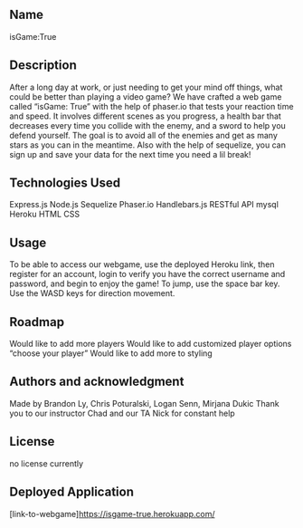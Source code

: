 ## Name
isGame:True

## Description
After a long day at work, or just needing to get your mind off things, what could be better than playing a video game? We have crafted a web game called “isGame: True” with the help of phaser.io that tests your reaction time and speed. It involves different scenes as you progress, a health bar that decreases every time you collide with the enemy, and a sword to help you defend yourself. The goal is to avoid all of the enemies and get as many stars as you can in the meantime. Also with the help of sequelize, you can sign up and save your data for the next time you need a lil break!

## Technologies Used
Express.js
Node.js
Sequelize
Phaser.io
Handlebars.js
RESTful API
mysql
Heroku
HTML
CSS

## Usage
To be able to access our webgame, use the deployed Heroku link, then register for an account, login to verify you have the correct username and password, and begin to enjoy the game! 
To jump, use the space bar key.
Use the WASD keys for direction movement.

## Roadmap
Would like to add more players
Would like to add customized player options “choose your player”
Would like to add more to styling 

## Authors and acknowledgment
Made by Brandon Ly, Chris Poturalski, Logan Senn, Mirjana Dukic
Thank you to our instructor Chad and our TA Nick for constant help

## License
no license currently

## Deployed Application
[link-to-webgame]https://isgame-true.herokuapp.com/
